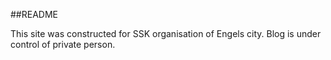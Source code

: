 ##README

This site was constructed for SSK organisation of Engels city.
Blog is under control of private person.
